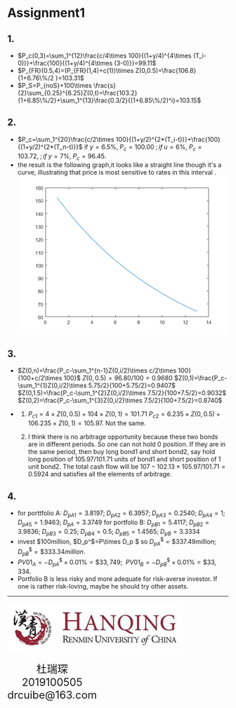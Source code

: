 # Assignment1

## 1.
- $P_c(0,3)=\sum_1^{12}\frac{c/4\times 100}{(1+y/4)^{4\times (T_i-0)}}+\frac{100}{(1+y/4)^{4\times (3-0)}}=99.11$
- $P_{FR}(0.5,4)=(P_{FR}(1,4)+c(1))\times Z(0,0.5)=\frac{106.8}{1+6.76\%/2 }=103.31$
- $P_S=P_{noS}+100\times \frac{s}{2}\sum_{0.25}^{6.25}Z(0,t)=\frac{103.2}{1+6.85\%/2}+\sum_1^{13}\frac{0.3/2}{(1+6.85\%/2)^i}=103.15$
  
## 2.
- $P_c=\sum_1^{20}\frac{c/2\times 100}{(1+y/2)^{2*(T_i-t)}}+\frac{100}{(1+y/2)^{2*(T_n-t)}}$ if $y=6.5\%, \; P_c=100.00\; ; if\; u=6\%,\; P_c=103.72,\; ; if\;y=7\%,\;P_c=96.45.$
- the result is the following graph,it looks like a straight line though it's a curve, illustrating that price is most sensitive to rates in this interval  .
  <div align="center"><img src="ytm-price.png"></div>

## 3.
- $Z(0,n)=\frac{P_c-\sum_1^{n-1}Z(0,i/2)\times c/2\times 100}{100+c/2\times 100}$
  $Z(0,0.5)=96.80/100=0.9680$
  $Z(0,1)=\frac{P_c-\sum_1^{1}Z(0,i/2)\times 5.75/2}{100+5.75/2}=0.9407$
  $Z(0,1.5)=\frac{P_c-\sum_1^{2}Z(0,i/2)\times 7.5/2}{100+7.5/2}=0.9032$
  $Z(0,2)=\frac{P_c-\sum_1^{3}Z(0,i/2)\times 7.5/2}{100+7.5/2}=0.8740$
- 1. $P_{c1}=4\times Z(0,0.5)+104\times Z(0,1)=101.71$
  $P_{c2}=6.235\times Z(0,0.5)+106.235\times Z(0,1)=105.97$. Not the same.

  1. I think there is no arbitrage opportunity because these two bonds are in different periods. So one can not hold 0 position. If they are in the same period, then buy long bond1 and short bond2, say hold long position of 105.97/101.71 units of bond1 and short position of 1 unit bond2. The total cash flow will be $107-102.13\times105.97/101.71=0.5924$ and  satisfies all the elements of arbitrage.

## 4.
- for porttfolio A: 
  $D_{pA1}=3.8197;\;D_{pA2}=6.3957;\;D_{pA3}=0.2540;\;D_{pA4}=1;D_{pA5}=1.9463;\;D_{pA}=3.3749$
  for portfolio B:
  $D_{pB1}=5.4117;\;D_{pB2}=3.9836;\;D_{pB3}=0.25;\;D_{pB4}=0.5;\;D_{pB5}=1.4565;\;D_{pB}=3.3334$
- invest \$100million, $D_p^\$=P\times D_p $ so $D_{pA}^\$=\$337.49million;\;D_{pB}^\$=\$333.34million.$
- $PV01_A=-D_{pA}^\$\times0.01\%=\$33,749;\;$
  $PV01_B=-D_{pB}^\$\times0.01\%=\$33,334.\;$
- Portfolio B is less risky and more adequate for risk-averse investor. If one is rather  risk-loving, maybe he should try other assets.
<hr/>
<div style="width:600px;height:120px; margin:auto;border:0px solid black">
            <div style="float: left;border:0px  paleturquoise">
                <img src="Hanqing.jpeg"style="width:400px">
            </div>
            <div style="font-size:24px;text-align: center;margin-top: 15px; float:left;">
                杜瑞琛 <br/>
                2019100505<br/>
                drcuibe@163.com
            </div>
        </div>